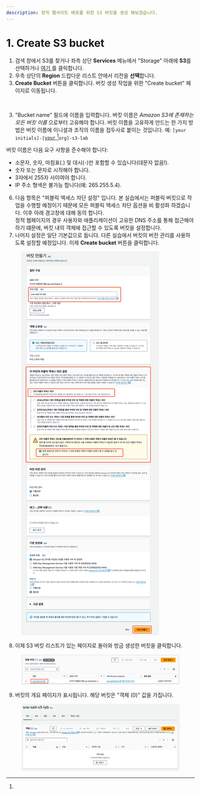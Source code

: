 ```yaml
---
description: 정적 웹사이트 배포를 위한 S3 버킷을 생성 해보겠습니다.
---
```


# 1. Create S3 bucket

1. 검색 창에서 S3를 찾거나 좌측 상단 **Services** 메뉴에서 "Storage" 아래에 **S3**를 선택하거나 [여기 ](https://console.aws.amazon.com/s3)를 클릭합니다.
2. 우측 상단의 **Region** 드랍다운 리스트 안에서 리전을 **선택**합니다.
3. **Create Bucket** 버튼을 클릭합니다. 버킷 생성 작업을 위한 "Create bucket" 페이지로 이동됩니다.

<figure><img src="https://static.us-east-1.prod.workshops.aws/public/c24ac6ac-839f-4709-a061-eaee28af255e/static/images/storage/2.1-create-bucket-button.png" alt=""><figcaption></figcaption></figure>

3. "Bucket name" 필드에 이름을 입력합니다. 버킷 이름은 _Amazon S3에 존재하는 모든 버킷 이름_ 으로부터 고유해야 합니다. 버킷 이름을 고유하게 만드는 한 가지 방법은 버킷 이름에 이니셜과 조직의 이름을 접두사로 붙이는 것입니다. 예: `[your initials]-[`[`your` ](#user-content-fn-1)[^1]`org]-s3-lab`

버킷 이름은 다음 요구 사항을 준수해야 합니다:

* 소문자, 숫자, 마침표(.) 및 대시(-)만 포함할 수 있습니다(대문자 없음!).
* 숫자 또는 문자로 시작해야 합니다.
* 3자에서 255자 사이여야 합니다.
* IP 주소 형색은 불가능 합니다(예: 265.255.5.4).

6. 다음 항목은 "퍼블릭 액세스 차단 설정" 입니다. 본 실습에서는 퍼블릭 버킷으로 작업을 수행할 예정이기 때문에 모든 퍼블릭 액세스 차단 옵션을 비 활성화 하겠습니다. 이후 아래 경고창에 대해 동의 합니다.\
   정적 웹페이지의 경우 사용자와 애플리케이션이 고유한 DNS 주소를 통해 접근해야하기 떄문에, 버킷 내의 객체에 접근할 수 있도록 버킷을 설정합니다.
7. 나머지 설정은 일단 기본값으로 둡니다. 다른 실습에서 버킷의 버전 관리를 사용하도록 설정할 예정입니다. 이제 **Create bucket** 버튼을 클릭합니다.

<figure><img src="../.gitbook/assets/image (16).png" alt=""><figcaption></figcaption></figure>

8. 이제 S3 버킷 리스트가 있는 페이지로 돌아와 방금 생성한 버킷을 클릭합니다.

<figure><img src="../.gitbook/assets/image (17).png" alt=""><figcaption></figcaption></figure>

9. 버킷의 개요 페이지가 표시됩니다. 해당 버킷은 "객체 (0)" 값을 가집니다.

<figure><img src="../.gitbook/assets/image (18).png" alt=""><figcaption></figcaption></figure>

[^1]: 
